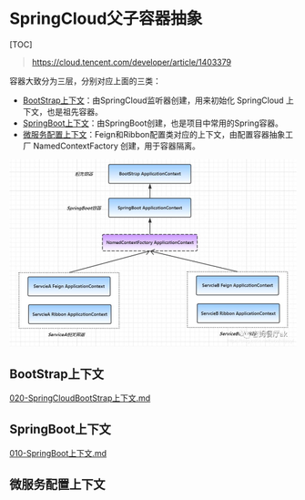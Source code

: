 # SpringCloud父子容器抽象

[TOC]

> https://cloud.tencent.com/developer/article/1403379

容器大致分为三层，分别对应上面的三类：

- [BootStrap上下文](#BootStrap上下文)：由SpringCloud监听器创建，用来初始化 SpringCloud 上下文，也是祖先容器。
- [SpringBoot上下文](#SpringBoot上下文)：由SpringBoot创建，也是项目中常用的Spring容器。
- [微服务配置上下文](#微服务配置上下文)：Feign和Ribbon配置类对应的上下文，由配置容器抽象工厂 NamedContextFactory 创建，用于容器隔离。

![image-20201011121842466](../../../assets/image-20201011121842466.png)

## BootStrap上下文

 [020-SpringCloudBootStrap上下文.md](020-SpringCloudBootStrap上下文.md) 

## SpringBoot上下文

 [010-SpringBoot上下文.md](../../../03-spring-boot-documentation/08-理解SpringApplication/010-SpringBoot上下文.md) 

## 微服务配置上下文
